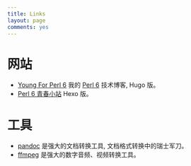 ```yaml
---
title: Links
layout: page
comments: yes
---
```


# 网站

- [Young For Perl 6](https://ohmysummer.github.io/) 我的 [Perl 6](http://perl6.org) 技术博客, Hugo 版。
- [Perl 6 青春小站](http://ohmycloud.github.io/) Hexo 版。

# 工具

- [pandoc](http://pandoc.org) 是强大的文档转换工具, 文档格式转换中的瑞士军刀。
- [ffmpeg](https://www.ffmpeg.org/documentation.html) 是强大的数字音频、视频转换工具。​